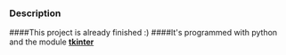 ### Description

####This project is already finished :)
####It's programmed with python and the module [**tkinter**](https://wiki.python.org/moin/TkInter)
